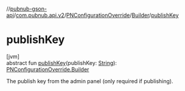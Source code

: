 //[pubnub-gson-api](../../../../index.md)/[com.pubnub.api.v2](../../index.md)/[PNConfigurationOverride](../index.md)/[Builder](index.md)/[publishKey](publish-key.md)

# publishKey

[jvm]\
abstract fun [publishKey](publish-key.md)(publishKey: [String](https://kotlinlang.org/api/latest/jvm/stdlib/kotlin/-string/index.html)): [PNConfigurationOverride.Builder](index.md)

The publish key from the admin panel (only required if publishing).
